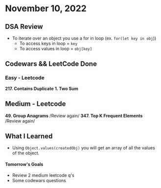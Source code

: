 # November 10, 2022 

## DSA Review
- To iterate over an object you use a for in loop (ex. `for(let key in obj`))
    - To access keys in loop = `key`
    - To access values in loop = `obj[key]`

## Codewars && LeetCode Done

### Easy - Leetcode
**217. Contains Duplicate**
**1. Two Sum**

## Medium - Leetcode
**49. Group Anagrams** /Review again/
**347. Top K Frequent Elements** /Review again/

## What I Learned
- Using `Object.values(createdObj)` you will get an array of all the values of the object.

#### Tomorrow's Goals
- Review 2 medium leetcode q's
- Some codewars questions